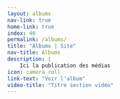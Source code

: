 ```yaml
---
layout: albums
nav-link: true
home-link: true
index: 40
permalink: /albums/
title: "Albums | Site"
nav-title: Albums
description: | 
    Ici la publication des médias
icon: camera_roll
link-text: "Voir l'album"
video-title: "Titre section vidéo"
---
```


